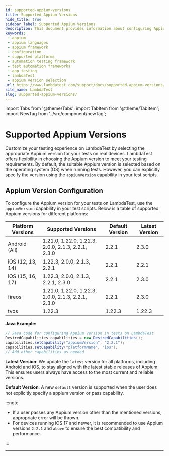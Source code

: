 ```yaml
---
id: supported-appium-versions
title: Supported Appium Versions
hide_title: true
sidebar_label: Supported Appium Versions
description: This document provides information about configuring Appium versions for tests on the LambdaTest platform and also provides list of supported versions.
keywords:
 - appium
 - appium languages
 - appium framework 
 - configuration
 - supported platforms
 - automation testing framework
 - test automation frameworks
 - app testing
 - lambdaTest 
 - appium version selection
url: https://www.lambdatest.com/support/docs/supported-appium-versions/
site_name: LambdaTest
slug: supported-appium-versions/
---
```


import Tabs from '@theme/Tabs';
import TabItem from '@theme/TabItem';
import NewTag from '../src/component/newTag';

<script type="application/ld+json"
      dangerouslySetInnerHTML={{ __html: JSON.stringify({
       "@context": "https://schema.org",
        "@type": "BreadcrumbList",
        "itemListElement": [{
          "@type": "ListItem",
          "position": 1,
          "name": "Home",
          "item": "https://www.lambdatest.com"
        },{
          "@type": "ListItem",
          "position": 2,
          "name": "Support",
          "item": "https://www.lambdatest.com/support/docs/"
        },{
          "@type": "ListItem",
          "position": 3,
          "name": "Languages and Frameworks Supported on HyperExecute ",
          "item": "https://www.lambdatest.com/support/docs/supported-appium-versions/"
        }]
      })
    }}
></script>

# Supported Appium Versions

Customize your testing experience on LambdaTest by selecting the appropriate Appium version for your tests on real devices. LambdaTest offers flexibility in choosing the Appium version to meet your testing requirements. By default, the suitable Appium version is selected based on the operating system (OS) when running tests. However, you can explicitly specify the  version using the `appiumVersion` capability in your test scripts.

## Appium Version Configuration

To configure the Appium version for your tests on LambdaTest, use the `appiumVersion` capability in your test scripts. Below is a table of supported Appium versions for different platforms:

| Platform Versions | Supported Versions                    | Default Version | Latest Version |
|--------------------|---------------------------------------|-----------------|----------------|
| Android (All)     | 1.21.0, 1.22.0, 1.22.3, 2.0.0, 2.1.3, 2.2.1, 2.3.0 | 2.2.1 | 2.3.0          |
| iOS (12, 13, 14)  | 1.22.3, 2.0.0, 2.1.3, 2.2.1            | 2.2.1           | 2.2.1          |
| iOS (15, 16, 17)  | 1.22.3, 2.0.0, 2.1.3, 2.2.1, 2.3.0     | 2.2.1           | 2.3.0          |
| fireos |  1.21.0, 1.22.0, 1.22.3, 2.0.0, 2.1.3, 2.2.1, 2.3.0  |  2.2.1           | 2.3.0          |
| tvos  |  1.22.3     | 1.22.3         | 1.22.3        |


**Java Example:** 
```java
// Java code for configuring Appium version in tests on LambdaTest
DesiredCapabilities capabilities = new DesiredCapabilities();
capabilities.setCapability("appiumVersion", "2.2.1");
capabilities.setCapability("platformName", "ios");
// Add other capabilities as needed
```

**Latest Version**: We update the `latest` version for all platforms, including Android and iOS, to stay aligned with the latest stable releases of Appium. This ensures users always have access to the most current and reliable versions.

**Default Version**: A new `default` version is supported when the user does not explicitly specify a appium version or pass capability.


:::note 

- If a user passes any Appium version other than the mentioned versions, appropriate error will be thrown.
- For devices running iOS 17 and newer, it is recommended to use Appium versions `2.2.1` and `above` to ensure the best compatibility and performance.

:::


---